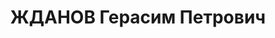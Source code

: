 ---
title: ЖДАНОВ Герасим Петрович
description: 'воентехник 1 ранга, и. д. нач. цеха мастерской "Б" артсклада №67 МВО.

  ВКВС - 28.11.1937, ВМН. Расстрелян 28.11.1937, Москва'
---